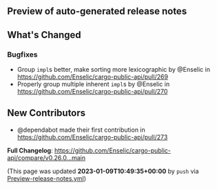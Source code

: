 ## Preview of auto-generated release notes
<!-- Release notes generated using configuration in .github/release.yml at main -->

## What's Changed
### Bugfixes
* Group `impl`s better, make sorting more lexicographic by @Enselic in https://github.com/Enselic/cargo-public-api/pull/269
* Properly group multiple inherent `impl`s by @Enselic in https://github.com/Enselic/cargo-public-api/pull/270

## New Contributors
* @dependabot made their first contribution in https://github.com/Enselic/cargo-public-api/pull/273

**Full Changelog**: https://github.com/Enselic/cargo-public-api/compare/v0.26.0...main


(This page was updated **2023-01-09T10:49:35+00:00** by `push` via [Preview-release-notes.yml](https://github.com/Enselic/cargo-public-api/actions/runs/3873042638))
